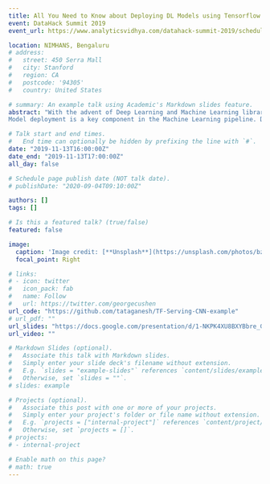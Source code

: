 ```yaml
---
title: All You Need to Know about Deploying DL Models using Tensorflow Serving
event: DataHack Summit 2019
event_url: https://www.analyticsvidhya.com/datahack-summit-2019/schedule/hack-session-all-you-need-to-know-about-deploying-dl-models-using-tensorflow/

location: NIMHANS, Bengaluru
# address:
#   street: 450 Serra Mall
#   city: Stanford
#   region: CA
#   postcode: '94305'
#   country: United States

# summary: An example talk using Academic's Markdown slides feature.
abstract: "With the advent of Deep Learning and Machine Learning libraries, model prototyping has become very convenient. Consequently, the time taken to build a fairly accurate model has reduced drastically. But the business impact of a model can be observed only after the model is deployed, and thus exposed to real-world data.
Model deployment is a key component in the Machine Learning pipeline. Deploying a model poses several challenges, such as model versioning, containerization of the model, etc. Web frameworks like Flask and Django can be used to wrap the model into a REST API and expose the API. But this solution requires developers to write and maintain code to handle requests to the model and support other deployment-related features as well. \n To tackle this problem, Tensorflow introduced Tensorflow Serving which is a flexible, high-performance serving system for machine learning models, designed for production environments. The goal of this talk is to give a brief introduction of TensorFlow Serving and illustrate its features using an example use case."

# Talk start and end times.
#   End time can optionally be hidden by prefixing the line with `#`.
date: "2019-11-13T16:00:00Z"
date_end: "2019-11-13T17:00:00Z"
all_day: false

# Schedule page publish date (NOT talk date).
# publishDate: "2020-09-04T09:10:00Z"

authors: []
tags: []

# Is this a featured talk? (true/false)
featured: false

image:
  caption: 'Image credit: [**Unsplash**](https://unsplash.com/photos/bzdhc5b3Bxs)'
  focal_point: Right

# links:
# - icon: twitter
#   icon_pack: fab
#   name: Follow
#   url: https://twitter.com/georgecushen
url_code: "https://github.com/tataganesh/TF-Serving-CNN-example"
# url_pdf: ""
url_slides: "https://docs.google.com/presentation/d/1-NKPK4XU8BXYBbre_GYseep4RAwPl0ebzscIgOb00bw/edit?usp=sharing"
url_video: ""

# Markdown Slides (optional).
#   Associate this talk with Markdown slides.
#   Simply enter your slide deck's filename without extension.
#   E.g. `slides = "example-slides"` references `content/slides/example-slides.md`.
#   Otherwise, set `slides = ""`.
# slides: example

# Projects (optional).
#   Associate this post with one or more of your projects.
#   Simply enter your project's folder or file name without extension.
#   E.g. `projects = ["internal-project"]` references `content/project/deep-learning/index.md`.
#   Otherwise, set `projects = []`.
# projects:
# - internal-project

# Enable math on this page?
# math: true
---
```


<!-- {{% alert note %}}
Click on the **Slides** button above to view the built-in slides feature.
{{% /alert %}}

Slides can be added in a few ways:

- **Create** slides using Academic's [*Slides*](https://sourcethemes.com/academic/docs/managing-content/#create-slides) feature and link using `slides` parameter in the front matter of the talk file
- **Upload** an existing slide deck to `static/` and link using `url_slides` parameter in the front matter of the talk file
- **Embed** your slides (e.g. Google Slides) or presentation video on this page using [shortcodes](https://sourcethemes.com/academic/docs/writing-markdown-latex/).

Further talk details can easily be added to this page using *Markdown* and $\rm \LaTeX$ math code. -->
